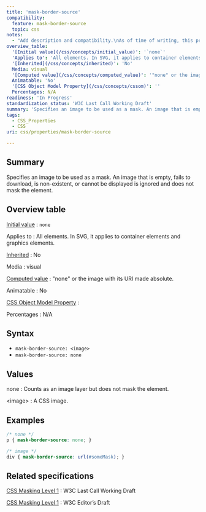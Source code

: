 ```yaml
---
title: 'mask-border-source'
compatibility:
  feature: mask-border-source
  topic: css
notes:
  - "Add description and compatibility.\nAs of time of writing, this property is not yet implemented in most browsers."
overview_table:
  '[Initial value](/css/concepts/initial_value)': '`none`'
  'Applies to': 'All elements. In SVG, it applies to container elements and graphics elements.'
  '[Inherited](/css/concepts/inherited)': 'No'
  Media: visual
  '[Computed value](/css/concepts/computed_value)': '"none" or the image with its URI made absolute.'
  Animatable: 'No'
  '[CSS Object Model Property](/css/concepts/cssom)': ''
  Percentages: N/A
readiness: 'In Progress'
standardization_status: 'W3C Last Call Working Draft'
summary: 'Specifies an image to be used as a mask. An image that is empty, fails to download, is non-existent, or cannot be displayed is ignored and does not mask the element.'
tags:
  - CSS_Properties
  - CSS
uri: css/properties/mask-border-source

---
```

## Summary

Specifies an image to be used as a mask. An image that is empty, fails to download, is non-existent, or cannot be displayed is ignored and does not mask the element.

## Overview table

[Initial value](/css/concepts/initial_value)
:   `none`

Applies to
:   All elements. In SVG, it applies to container elements and graphics elements.

[Inherited](/css/concepts/inherited)
:   No

Media
:   visual

[Computed value](/css/concepts/computed_value)
:   "none" or the image with its URI made absolute.

Animatable
:   No

[CSS Object Model Property](/css/concepts/cssom)
:

Percentages
:   N/A

## Syntax

-   `mask-border-source: <image>`
-   `mask-border-source: none`

## Values

none
:   Counts as an image layer but does not mask the element.

\<image\>
:   A CSS image.

## Examples

``` css
/* none */
p { mask-border-source: none; }

/* image */
div { mask-border-source: url(#someMask); }
```

## Related specifications

[CSS Masking Level 1](http://www.w3.org/TR/css-masking-1/)
:   W3C Last Call Working Draft

[CSS Masking Level 1](http://dev.w3.org/fxtf/css-masking-1/)
:   W3C Editor’s Draft
